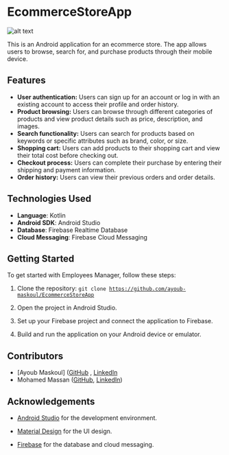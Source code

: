 # EcommerceStoreApp
![alt text](https://github.com/Mohamed-Massan/EcommerceStoreApp/blob/main/preview_image.png)

This is an Android application for an ecommerce store. The app allows users to browse, search for, and purchase products through their mobile device.

## Features
- **User authentication:** Users can sign up for an account or log in with an existing account to access their profile and order history.
- **Product browsing:** Users can browse through different categories of products and view product details such as price, description, and images.
- **Search functionality:** Users can search for products based on keywords or specific attributes such as brand, color, or size.
- **Shopping cart:** Users can add products to their shopping cart and view their total cost before checking out.
- **Checkout process:** Users can complete their purchase by entering their shipping and payment information.
- **Order history:** Users can view their previous orders and order details.

## Technologies Used
- **Language**: Kotlin
- **Android SDK**: Android Studio
- **Database**: Firebase Realtime Database
- **Cloud Messaging**: Firebase Cloud Messaging

## Getting Started

To get started with Employees Manager, follow these steps:

1. Clone the repository: <code>git clone  https://github.com/ayoub-maskoul/EcommerceStoreApp </code>

2. Open the project in Android Studio.

3. Set up your Firebase project and connect the application to Firebase.

4. Build and run the application on your Android device or emulator.

## Contributors

- [Ayoub Maskoul] ([GitHub](https://github.com/ayoub-maskoul) , [LinkedIn](https://www.linkedin.com/in/ayoub-maskoul-345bba266/)
- Mohamed Massan ([GitHub](https://github.com/Mohamed-Massan), [LinkedIn](https://ma.linkedin.com/in/mohamed-massan))



## Acknowledgements

- [Android Studio](https://developer.android.com/studio) for the development environment.

- [Material Design](https://material.io/) for the UI design.

- [Firebase](https://firebase.google.com/) for the database and cloud messaging.
